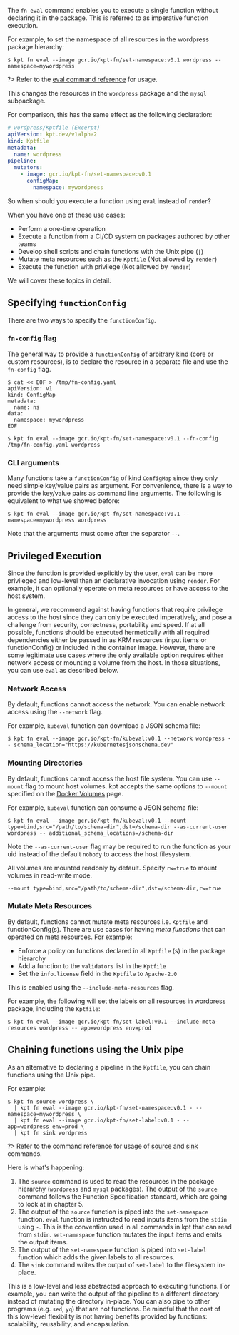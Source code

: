 The `fn eval` command enables you to execute a single function without declaring it in the package.
This is referred to as imperative function execution.

For example, to set the namespace of all resources in the wordpress package hierarchy:

```shell
$ kpt fn eval --image gcr.io/kpt-fn/set-namespace:v0.1 wordpress -- namespace=mywordpress
```

?> Refer to the [eval command reference][eval-doc] for usage.

This changes the resources in the `wordpress` package and the `mysql` subpackage.

For comparison, this has the same effect as the following declaration:

```yaml
# wordpress/Kptfile (Excerpt)
apiVersion: kpt.dev/v1alpha2
kind: Kptfile
metadata:
  name: wordpress
pipeline:
  mutators:
    - image: gcr.io/kpt-fn/set-namespace:v0.1
      configMap:
        namespace: mywordpress
```

So when should you execute a function using `eval` instead of `render`?

When you have one of these use cases:

- Perform a one-time operation
- Execute a function from a CI/CD system on packages authored by other teams
- Develop shell scripts and chain functions with the Unix pipe (`|`)
- Mutate meta resources such as the `Kptfile` (Not allowed by `render`)
- Execute the function with privilege (Not allowed by `render`)

We will cover these topics in detail.

## Specifying `functionConfig`

There are two ways to specify the `functionConfig`.

### `fn-config` flag

The general way to provide a `functionConfig` of arbitrary kind (core or custom resources), is to
declare the resource in a separate file and use the `fn-config` flag.

```shell
$ cat << EOF > /tmp/fn-config.yaml
apiVersion: v1
kind: ConfigMap
metadata:
  name: ns
data:
  namespace: mywordpress
EOF
```

```shell
$ kpt fn eval --image gcr.io/kpt-fn/set-namespace:v0.1 --fn-config /tmp/fn-config.yaml wordpress
```

### CLI arguments

Many functions take a `functionConfig` of kind `ConfigMap` since they only need simple key/value
pairs as argument. For convenience, there is a way to provide the key/value pairs as command line
arguments. The following is equivalent to what we showed before:

```shell
$ kpt fn eval --image gcr.io/kpt-fn/set-namespace:v0.1 -- namespace=mywordpress wordpress
```

Note that the arguments must come after the separator `--`.

## Privileged Execution

Since the function is provided explicitly by the user, `eval` can be more privileged and low-level
than an declarative invocation using `render`. For example, it can optionally operate on meta
resources or have access to the host system.

In general, we recommend against having functions that require privilege access to the host since
they can only be executed imperatively, and pose a challenge from security, correctness, portability
and speed. If at all possible, functions should be executed hermetically with all required
dependencies either be passed in as KRM resources (input items or functionConfig) or included in the
container image. However, there are some legitimate use cases where the only available option
requires either network access or mounting a volume from the host. In those situations, you can use
`eval` as described below.

### Network Access

By default, functions cannot access the network. You can enable network access using
the `--network` flag.

For example, `kubeval` function can download a JSON schema file:

```shell
$ kpt fn eval --image gcr.io/kpt-fn/kubeval:v0.1 --network wordpress -- schema_location="https://kubernetesjsonschema.dev"
```

### Mounting Directories

By default, functions cannot access the host file system. You can use `--mount` flag to
mount host volumes. kpt accepts the same options to `--mount` specified on the [Docker Volumes]
page.

For example, `kubeval` function can consume a JSON schema file:

```shell
$ kpt fn eval --image gcr.io/kpt-fn/kubeval:v0.1 --mount type=bind,src="/path/to/schema-dir",dst=/schema-dir --as-current-user wordpress -- additional_schema_locations=/schema-dir
```

Note the `--as-current-user` flag may be required to run the function as your uid instead of the
default `nobody` to access the host filesystem.

All volumes are mounted readonly by default. Specify `rw=true` to mount volumes
in read-write mode.

```shell
--mount type=bind,src="/path/to/schema-dir",dst=/schema-dir,rw=true
```

### Mutate Meta Resources

By default, functions cannot mutate meta resources i.e. `Kptfile` and functionConfig(s).
There are use cases for having _meta functions_ that can operated on meta resources. For example:

- Enforce a policy on functions declared in all `Kptfile` (s) in the package hierarchy
- Add a function to the `validators` list in the `Kptfile`
- Set the `info.license` field in the `Kptfile` to `Apache-2.0`

This is enabled using the `--include-meta-resources` flag.

For example, the following will set the labels on all resources in wordpress package, including
the `Kptfile`:

```shell
$ kpt fn eval --image gcr.io/kpt-fn/set-label:v0.1 --include-meta-resources wordpress -- app=wordpress env=prod
```

## Chaining functions using the Unix pipe

As an alternative to declaring a pipeline in the `Kptfile`, you can chain functions using the Unix
pipe.

For example:

```shell
$ kpt fn source wordpress \
  | kpt fn eval --image gcr.io/kpt-fn/set-namespace:v0.1 - -- namespace=mywordpress \
  | kpt fn eval --image gcr.io/kpt-fn/set-label:v0.1 - -- app=wordpress env=prod \
  | kpt fn sink wordpress
```

?> Refer to the command reference for usage of [source][source-doc] and [sink][sink-doc] commands.

Here is what's happening:

1. The `source` command is used to read the resources in the package hierarchy (`wordpress` and
   `mysql` packages). The output of the `source` command follows the Function
   Specification standard, which are going to look at in chapter 5.
2. The output of the `source` function is piped into the `set-namespace` function. `eval` function
   is instructed to read inputs items from the `stdin` using `-`. This is the convention used in all
   commands in kpt that can read from `stdin`. `set-namespace` function mutates the input items and
   emits the output items.
3. The output of the `set-namespace` function is piped into `set-label` function which adds the
   given labels to all resources.
4. The `sink` command writes the output of `set-label` to the filesystem in-place.

This is a low-level and less abstracted approach to executing functions. For example, you can write
the output of the pipeline to a different directory instead of mutating the directory in-place. You
can also pipe to other programs (e.g. `sed`, `yq`) that are not functions. Be mindful that the cost
of this low-level flexibility is not having benefits provided by functions: scalability,
reusability, and encapsulation.

[eval-doc]: /reference/fn/eval/
[source-doc]: /reference/fn/source/
[sink-doc]: /reference/fn/sink/
[docker volumes]: https://docs.docker.com/storage/volumes/
